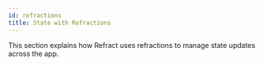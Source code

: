 ```yaml
---
id: refractions
title: State with Refractions
---
```


This section explains how Refract uses refractions to manage state updates across the app.
